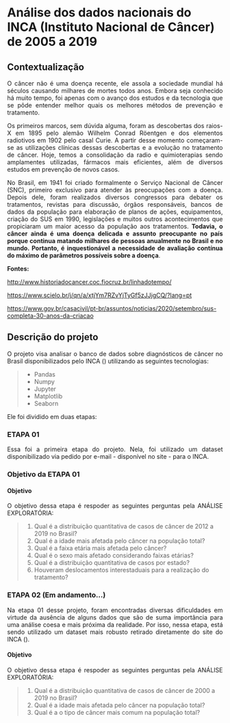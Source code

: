 # Análise dos dados nacionais do INCA (Instituto Nacional de Câncer) de 2005 a 2019

## Contextualização

<div align="justify"><p> O câncer não é uma doença recente, ele assola a sociedade mundial há séculos causando milhares de mortes todos anos. Embora seja conhecido há muito tempo, foi apenas com o avanço dos estudos e da tecnologia que se pôde entender melhor quais os melhores métodos de prevenção e tratamento.</p>

<p>Os primeiros marcos, sem dúvida alguma, foram as descobertas dos raios-X em 1895 pelo alemão Wilhelm Conrad Röentgen e dos elementos radiotivos em 1902 pelo casal Curie. A partir desse momento começaram-se as utilizações clínicas dessas descobertas e a evolução no tratamento de câncer. Hoje, temos a consolidação da radio e quimioterapias sendo amplamentes utilizadas, fármacos mais eficientes, além de diversos estudos em prevenção de novos casos.</p>

<p>No Brasil, em 1941 foi criado formalmente o Serviço Nacional de Câncer (SNC), primeiro exclusivo para atender às preocupações com a doença. Depois dele, foram realizados diversos congressos para debater os tratamentos, revistas para discussão, órgãos responsáveis, bancos de dados da população para elaboração de planos de ações, equipamentos, criação do SUS em 1990, legislações e muitos outros acontecimentos que propiciaram um maior acesso da população aos tratamentos. <b>Todavia, o câncer ainda é uma doença delicada e assunto preocupante no país porque continua matando milhares de pessoas anualmente no Brasil e no mundo. Portanto, é inquestionável a necessidade de avaliação contínua do máximo de parâmetros possíveis sobre a doença</b>.</p></div>

**Fontes:**

<http://www.historiadocancer.coc.fiocruz.br/linhadotempo/>

<https://www.scielo.br/j/qn/a/xtjYm7RZvYjTyGf5zJJjgCQ/?lang=pt>

<https://www.gov.br/casacivil/pt-br/assuntos/noticias/2020/setembro/sus-completa-30-anos-da-criacao>


## Descrição do projeto

<div align="justify"><p>O projeto visa analisar o banco de dados sobre diagnósticos de câncer no Brasil disponibilizados pelo INCA (<https://www.inca.gov.br/>) utilizando as seguintes tecnologias:</p></div>

>* Pandas
>* Numpy
>* Jupyter
>* Matplotlib
>* Seaborn

<div align="justify"><p>Ele foi dividido em duas etapas:</p></div>

### ETAPA 01
<div align="justify"><p>Essa foi a primeira etapa do projeto. Nela, foi utilizado um dataset disponibilizado via pedido por e-mail - disponível no site - para o INCA. </p></div>

### Objetivo da ETAPA 01

#### Objetivo

<div align="justify"><p>O objetivo dessa etapa é respoder as seguintes perguntas pela ANÁLISE EXPLORATÓRIA:</p></div>

> 01. Qual é a distribuição quantitativa de casos de câncer de 2012 a 2019 no Brasil?
> 02. Qual é a idade mais afetada pelo câncer na população total?
> 03. Qual é a faixa etária mais afetada pelo câncer?
> 04. Qual é o sexo mais afetado considerando faixas etárias?
> 05. Qual é a distribuição quantitativa de casos por estado?
> 06. Houveram deslocamentos interestaduais para a realização do tratamento?

### ETAPA 02 (Em andamento...)
<div align="justify"><p>Na etapa 01 desse projeto, foram encontradas diversas dificuldades em virtude da ausência de alguns dados que são de suma importância para uma análise coesa e mais próxima da realidade. Por isso, nessa etapa, está sendo utilizado um dataset mais robusto retirado diretamente do site do INCA (<https://irhc.inca.gov.br/RHCNet/visualizaTabNetExterno.action>).</p></div>

#### Objetivo

<div align="justify"><p>O objetivo dessa etapa é respoder as seguintes perguntas pela ANÁLISE EXPLORATÓRIA:</p></div>

> 01. Qual é a distribuição quantitativa de casos de câncer de 2000 a 2019 no Brasil?
> 02. Qual é a idade mais afetada pelo câncer na população total?
> 03. Qual é a o tipo de câncer mais comum na população total?


